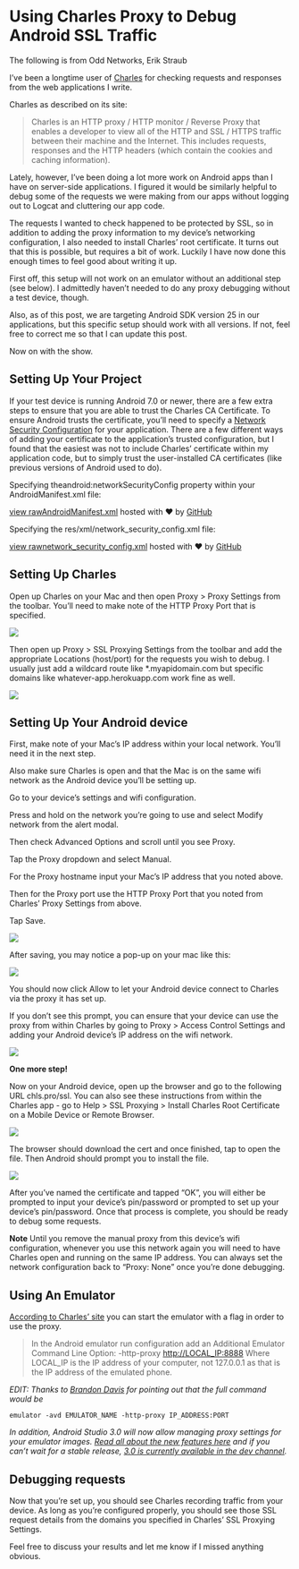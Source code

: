 
# Using Charles Proxy to Debug Android SSL Traffic

The following is from Odd Networks, Erik Straub

I’ve been a longtime user of [Charles](https://www.charlesproxy.com/) for checking requests and responses from the web applications I write.

Charles as described on its site:
> Charles is an HTTP proxy / HTTP monitor / Reverse Proxy that enables a developer to view all of the HTTP and SSL / HTTPS traffic between their machine and the Internet. This includes requests, responses and the HTTP headers (which contain the cookies and caching information).

Lately, however, I’ve been doing a lot more work on Android apps than I have on server-side applications. I figured it would be similarly helpful to debug some of the requests we were making from our apps without logging out to Logcat and cluttering our app code.

The requests I wanted to check happened to be protected by SSL, so in addition to adding the proxy information to my device’s networking configuration, I also needed to install Charles’ root certificate. It turns out that this is possible, but requires a bit of work. Luckily I have now done this enough times to feel good about writing it up.

First off, this setup will not work on an emulator without an additional step (see below). I admittedly haven’t needed to do any proxy debugging without a test device, though.

Also, as of this post, we are targeting Android SDK version 25 in our applications, but this specific setup should work with all versions. If not, feel free to correct me so that I can update this post.

Now on with the show.

## Setting Up Your Project

If your test device is running Android 7.0 or newer, there are a few extra steps to ensure that you are able to trust the Charles CA Certificate. To ensure Android trusts the certificate, you’ll need to specify a [Network Security Configuration](https://developer.android.com/training/articles/security-config.html) for your application. There are a few different ways of adding your certificate to the application’s trusted configuration, but I found that the easiest was not to include Charles’ certificate within my application code, but to simply trust the user-installed CA certificates (like previous versions of Android used to do).

Specifying theandroid:networkSecurityConfig property within your AndroidManifest.xml file:

<application android:allowBackup=”true” android:icon=”@mipmap/ic_launcher” android:label=”@string/app_name” android:roundIcon=”@mipmap/ic_launcher_round” android:supportsRtl=”true” android:theme=”@style/AppTheme” android:networkSecurityConfig=”@xml/network_security_config”>

[view raw](https://gist.github.com/brkattk/804bb7e81759f80d2ed4abed27875766/raw/cf09baa79218aa665ab4c966e8b37c8b989790da/AndroidManifest.xml)[AndroidManifest.xml](https://gist.github.com/brkattk/804bb7e81759f80d2ed4abed27875766#file-androidmanifest-xml) hosted with ❤ by [GitHub](https://github.com/)

Specifying the res/xml/network_security_config.xml file:

<?xml version=”1.0" encoding=”utf-8"?><network-security-config> <debug-overrides> <trust-anchors> <! — Trust user added CAs while debuggable only → <certificates src=”user” /> </trust-anchors> </debug-overrides></network-security-config>

[view raw](https://gist.github.com/brkattk/804bb7e81759f80d2ed4abed27875766/raw/cf09baa79218aa665ab4c966e8b37c8b989790da/network_security_config.xml)[network_security_config.xml](https://gist.github.com/brkattk/804bb7e81759f80d2ed4abed27875766#file-network_security_config-xml) hosted with ❤ by [GitHub](https://github.com/)

## Setting Up Charles

Open up Charles on your Mac and then open Proxy > Proxy Settings from the toolbar. You’ll need to make note of the HTTP Proxy Port that is specified.

![](https://cdn-images-1.medium.com/max/2000/0*0sBk-M0mVshmyyLB.png)

Then open up Proxy > SSL Proxying Settings from the toolbar and add the appropriate Locations (host/port) for the requests you wish to debug. I usually just add a wildcard route like *.myapidomain.com but specific domains like whatever-app.herokuapp.com work fine as well.

![](https://cdn-images-1.medium.com/max/2000/0*hfgyigqZOHpAmKZT.png)

## Setting Up Your Android device

First, make note of your Mac’s IP address within your local network. You’ll need it in the next step.

Also make sure Charles is open and that the Mac is on the same wifi network as the Android device you’ll be setting up.

Go to your device’s settings and wifi configuration.

Press and hold on the network you’re going to use and select Modify network from the alert modal.

Then check Advanced Options and scroll until you see Proxy.

Tap the Proxy dropdown and select Manual.

For the Proxy hostname input your Mac’s IP address that you noted above.

Then for the Proxy port use the HTTP Proxy Port that you noted from Charles’ Proxy Settings from above.

Tap Save.

![](https://cdn-images-1.medium.com/max/2000/0*JlXevfWyTR7G-6Of.png)

After saving, you may notice a pop-up on your mac like this:

![](https://cdn-images-1.medium.com/max/2000/0*6qAY2CNzTTNH9jG4.png)

You should now click Allow to let your Android device connect to Charles via the proxy it has set up.

If you don’t see this prompt, you can ensure that your device can use the proxy from within Charles by going to Proxy > Access Control Settings and adding your Android device’s IP address on the wifi network.

![](https://cdn-images-1.medium.com/max/2000/0*29RLp4Gcm2ewiCaA.png)

**One more step!**

Now on your Android device, open up the browser and go to the following URL chls.pro/ssl. You can also see these instructions from within the Charles app - go to Help > SSL Proxying > Install Charles Root Certificate on a Mobile Device or Remote Browser.

![](https://cdn-images-1.medium.com/max/2000/0*yWbzx__cxdL4eXno.jpg)

The browser should download the cert and once finished, tap to open the file. Then Android should prompt you to install the file.

![](https://cdn-images-1.medium.com/max/2000/0*EcyC2X1QIwo7OF93.png)

After you’ve named the certificate and tapped “OK”, you will either be prompted to input your device’s pin/password or prompted to set up your device’s pin/password. Once that process is complete, you should be ready to debug some requests.

**Note** Until you remove the manual proxy from this device’s wifi configuration, whenever you use this network again you will need to have Charles open and running on the same IP address. You can always set the network configuration back to “Proxy: None” once you’re done debugging.

## Using An Emulator

[According to Charles’ site](https://www.charlesproxy.com/documentation/configuration/browser-and-system-configuration/) you can start the emulator with a flag in order to use the proxy.
> In the Android emulator run configuration add an Additional Emulator Command Line Option: -http-proxy [http://LOCAL_IP:8888](http://LOCAL_IP:8888)
> Where LOCAL_IP is the IP address of your computer, not 127.0.0.1 as that is the IP address of the emulated phone.

*EDIT: Thanks to [Brandon Davis](https://twitter.com/xBrandonDavisx) for pointing out that the full command would be*

    emulator -avd EMULATOR_NAME -http-proxy IP_ADDRESS:PORT

*In addition, Android Studio 3.0 will now allow managing proxy settings for your emulator images. [Read all about the new features here](https://developer.android.com/studio/preview/features/index.html) and if you can’t wait for a stable release, [3.0 is currently available in the dev channel](https://developer.android.com/studio/preview/index.html).*

## Debugging requests

Now that you’re set up, you should see Charles recording traffic from your device. As long as you’re configured properly, you should see those SSL request details from the domains you specified in Charles’ SSL Proxying Settings.

Feel free to discuss your results and let me know if I missed anything obvious.
